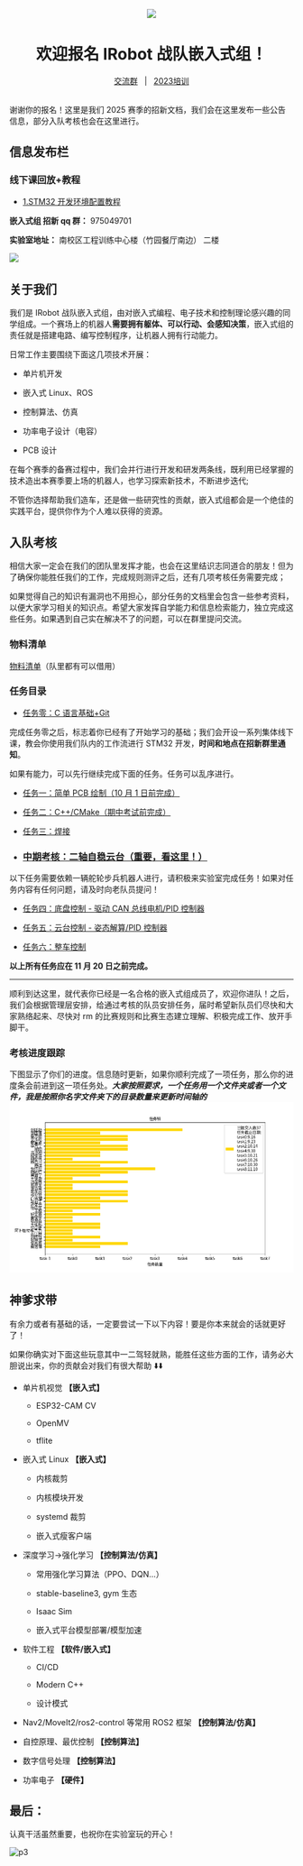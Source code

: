 <p align="center">
    <img width=50% src="assets/p1.png"/>
</p>

<h1 align="center">欢迎报名 IRobot 战队嵌入式组！</h1>

<div align="center">
    <a href="http://qm.qq.com/cgi-bin/qm/qr?_wv=1027&k=2JehDBVI8BBWEfourtdRF60RpF1zjHOV&authKey=EvFODrPUWOLijVFji0AScdjeAl2JCO7ZtpbFKF14VjfpjFyHmIU3e%2FijA%2FvoBc2l&noverify=0&group_code=635535591">交流群</a>
    <span>&nbsp;&nbsp;|&nbsp;&nbsp;</span>
    <a href="https://space.bilibili.com/436391821/channel/collectiondetail?sid=1809229">2023培训</a>
    </br></br>
</div>

谢谢你的报名！这里是我们 2025 赛季的招新文档，我们会在这里发布一些公告信息，部分入队考核也会在这里进行。

## 信息发布栏

### 线下课回放+教程

- [1.STM32 开发环境配置教程](https://www.bilibili.com/video/BV1YosheaEbs)

**嵌入式组 招新 qq 群：** 975049701

**实验室地址：** 南校区工程训练中心楼（竹园餐厅南边） 二楼

<img width=50% src="assets/p2.jpg"/>

## 关于我们

我们是 IRobot 战队嵌入式组，由对嵌入式编程、电子技术和控制理论感兴趣的同学组成。一个赛场上的机器人**需要拥有躯体、可以行动、会感知决策**，嵌入式组的责任就是搭建电路、编写控制程序，让机器人拥有行动能力。

日常工作主要围绕下面这几项技术开展：

- 单片机开发

- 嵌入式 Linux、ROS

- 控制算法、仿真

- 功率电子设计（电容）

- PCB 设计

在每个赛季的备赛过程中，我们会并行进行开发和研发两条线，既利用已经掌握的技术造出本赛季要上场的机器人，也学习探索新技术，不断进步迭代;

不管你选择帮助我们造车，还是做一些研究性的贡献，嵌入式组都会是一个绝佳的实践平台，提供你作为个人难以获得的资源。

## 入队考核

相信大家一定会在我们的团队里发挥才能，也会在这里结识志同道合的朋友！但为了确保你能胜任我们的工作，完成规则测评之后，还有几项考核任务需要完成；

如果觉得自己的知识有漏洞也不用担心，部分任务的文档里会包含一些参考资料，以便大家学习相关的知识点。希望大家发挥自学能力和信息检索能力，独立完成这些任务。如果遇到自己实在解决不了的问题，可以在群里提问交流。

### 物料清单

[物料清单](tasks/物料清单.md)（队里都有可以借用）

### 任务目录

- [任务零：C 语言基础+Git](tasks/0.prerequisites/README.md)

完成任务零之后，标志着你已经有了开始学习的基础；我们会开设一系列集体线下课，教会你使用我们队内的工作流进行 STM32 开发，**时间和地点在招新群里通知**。

如果有能力，可以先行继续完成下面的任务。任务可以乱序进行。

- [任务一：简单 PCB 绘制（10 月 1 日前完成）](tasks/1.pcb/README.md)

- [任务二：C++/CMake（期中考试前完成）](tasks/2.cpp-buildsystem/README.md)

- [任务三：焊接](tasks/3.solder/README.md)

- ### [中期考核：二轴自稳云台（重要，看这里！）](tasks/midterm.gimbal/README.md)

以下任务需要依赖一辆舵轮步兵机器人进行，请积极来实验室完成任务！如果对任务内容有任何问题，请及时向老队员提问！

- [任务四：底盘控制 - 驱动 CAN 总线电机/PID 控制器](tasks/4.chassis/README.md)

- [任务五：云台控制 - 姿态解算/PID 控制器](tasks/5.gimbal/README.md)

- [任务六：整车控制](tasks/6.vehicle/README.md)

**以上所有任务应在 11 月 20 日之前完成。**

---

顺利到达这里，就代表你已经是一名合格的嵌入式组成员了，欢迎你进队！之后，我们会根据管理层安排，给通过考核的队员安排任务，届时希望新队员们尽快和大家熟络起来、尽快对 rm 的比赛规则和比赛生态建立理解、积极完成工作、放开手脚干。

### 考核进度跟踪

下图显示了你们的进度。信息随时更新，如果你顺利完成了一项任务，那么你的进度条会前进到这一项任务处。**_大家按照要求，一个任务用一个文件夹或者一个文件，我是按照你名字文件夹下的目录数量来更新时间轴的_**
![alt](assets/task_progress.png)

## 神爹求带

有余力或者有基础的话，一定要尝试一下以下内容！要是你本来就会的话就更好了！

如果你确实对下面这些玩意其中一二驾轻就熟，能胜任这些方面的工作，请务必大胆说出来，你的贡献会对我们有很大帮助 ⬇️⬇️

- 单片机视觉 **【嵌入式】**

  - ESP32-CAM CV

  - OpenMV

  - tflite

- 嵌入式 Linux **【嵌入式】**

  - 内核裁剪

  - 内核模块开发

  - systemd 裁剪

  - 嵌入式瘦客户端

- 深度学习->强化学习 **【控制算法/仿真】**

  - 常用强化学习算法（PPO、DQN...）

  - stable-baseline3, gym 生态

  - Isaac Sim

  - 嵌入式平台模型部署/模型加速

- 软件工程 **【软件/嵌入式】**

  - CI/CD

  - Modern C++

  - 设计模式

- Nav2/MoveIt2/ros2-control 等常用 ROS2 框架 **【控制算法/仿真】**

- 自控原理、最优控制 **【控制算法】**

- 数字信号处理 **【控制算法】**

- 功率电子 **【硬件】**

## 最后：

认真干活虽然重要，也祝你在实验室玩的开心！

![p3](assets/p3.jpg)
